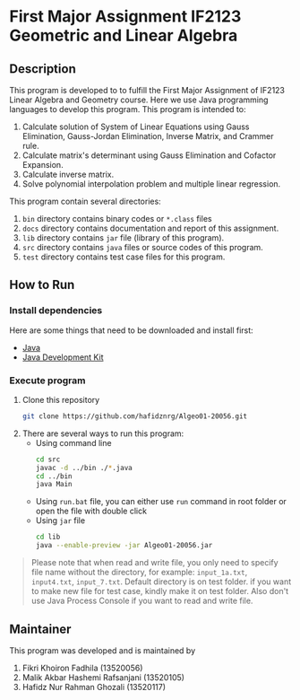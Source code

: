 # First Major Assignment IF2123 Geometric and Linear Algebra

## Description
This program is developed to to fulfill the First Major Assignment of IF2123 Linear Algebra and Geometry course. Here we use Java programming languages to develop this program. This program is intended to:
1. Calculate solution of System of Linear Equations using Gauss Elimination, Gauss-Jordan Elimination, Inverse Matrix, and Crammer rule.
2. Calculate matrix's determinant using Gauss Elimination and Cofactor Expansion.
3. Calculate inverse matrix.
4. Solve polynomial interpolation problem and multiple linear regression.

This program contain several directories:
1. `bin` directory contains binary codes or `*.class` files
2. `docs` directory contains documentation and report of this assignment.
3. `lib` directory contains `jar` file (library of this program).
4. `src` directory contains `java` files or source codes of this program.
5. `test` directory contains test case files for this program.

## How to Run
### Install dependencies
Here are some things that need to be downloaded and install first:
- [Java](https://www.java.com/en/download/)
- [Java Development Kit](https://www.oracle.com/java/technologies/javase-jdk11-downloads.html)

### Execute program
1. Clone this repository
    ```sh
    git clone https://github.com/hafidznrg/Algeo01-20056.git
    ```
2. There are several ways to run this program:
    - Using command line
        ```bash
        cd src
        javac -d ../bin ./*.java
        cd ../bin
        java Main
        ```
    - Using `run.bat` file, you can either use `run` command in root folder or open the file with double click
    - Using `jar` file
        ```bash
        cd lib
        java --enable-preview -jar Algeo01-20056.jar
        ```
    
> Please note that when read and write file, you only need to specify file name without the directory, for example: `input_1a.txt`, `input4.txt`, `input_7.txt`. Default directory is on test folder. if you want to make new file for test case, kindly make it on test folder. Also don't use Java Process Console if you want to read and write file.

## Maintainer
This program was developed and is maintained by
1. Fikri Khoiron Fadhila             (13520056)
2. Malik Akbar Hashemi Rafsanjani    (13520105)
3. Hafidz Nur Rahman Ghozali         (13520117)